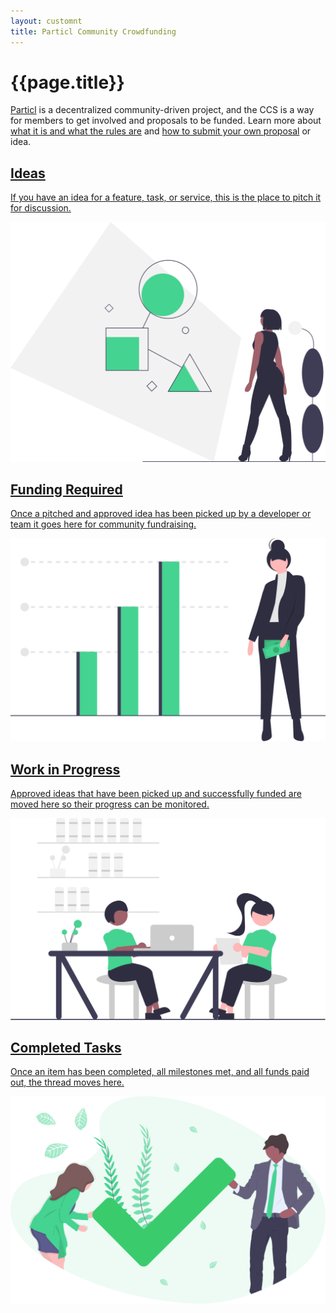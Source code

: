 ```yaml
---
layout: customnt
title: Particl Community Crowdfunding
---
```

<div class="ffs-main">
  <div class="container description">
    <h1>{{page.title}}</h1>
    <p>
      <a href="https://particl.io" target="_blank">Particl</a> is a decentralized community-driven project, and the CCS is a way for members to get involved and proposals to be funded. Learn more about <a href="{{site.baseurl}}/what-is-zcs/">what it is and what the rules are</a> and <a href="{{site.baseurl}}/how-to-zcs/">how to submit your own proposal</a> or idea.
    </p>
  </div>
  <section class="container">
    <div class="row">
      <div class="half col-sm-6 col-xs-12">
        <a href="{{site.baseurl}}/ideas/" class="ffs-cat row">
          <div class="col-sm-8 col-xs-8">
            <h2>Ideas</h2>
            <p>If you have an idea for a feature, task, or service, this is the place to pitch it for discussion.</p>
          </div>
          <div class="col-sm-4 col-xs-4">
            <img src="/img/steps/idea.svg" class="icon"/>
          </div>
        </a>
      </div>
      <div class="half col-sm-6 col-xs-12">
        <a href="{{site.baseurl}}/funding-required/" class="row ffs-cat">
          <div class="col-sm-8 col-xs-8">
            <h2>Funding Required</h2>
            <p>Once a pitched and approved idea has been picked up by a developer or team it goes here for community fundraising.</p>
          </div>
          <div class="col-sm-4 col-xs-4">
            <img src="/img/steps/funding.svg" class="icon"/>
          </div>
        </a>
      </div>
      <div class="half col-sm-6 col-xs-12">
        <a href="{{site.baseurl}}/work-in-progress/" class="row ffs-cat">
          <div class="col-sm-8 col-xs-8">
            <h2>Work in Progress</h2>
            <p>Approved ideas that have been picked up and successfully funded are moved here so their progress can be monitored.</p>
          </div>
          <div class="col-sm-4 col-xs-4">
            <img src="/img/steps/wip.svg" class="icon"/>
          </div>
        </a>
      </div>
      <div class="half col-sm-6 col-xs-12">
        <a href="{{site.baseurl}}/completed-proposals/" class="ffs-cat row">
          <div class="col-sm-8 col-xs-8">
            <h2>Completed Tasks</h2>
            <p>Once an item has been completed, all milestones met, and all funds paid out, the thread moves here.</p>
          </div>
          <div class="col-sm-4 col-xs-4">
            <img src="/img/steps/completed.svg" class="icon"/>
          </div>
        </a>
      </div>
    </div>
  </section>
</div>

